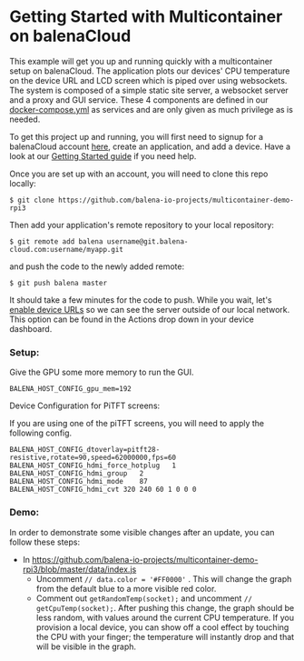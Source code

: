 # Getting Started with Multicontainer on balenaCloud

This example will get you up and running quickly with a multicontainer setup on balenaCloud. The application plots our devices' CPU temperature on the device URL and LCD screen which is piped over using websockets. The system is composed of a simple static site server, a websocket server and a proxy and GUI service. These 4 components are defined in our [docker-compose.yml](docker-compose.yml) as services and are only given as much privilege as is needed.

To get this project up and running, you will first need to signup for a balenaCloud account [here](https://dashboard.balena-cloud.com/signup), create an application, and add a device. Have a look at our [Getting Started guide](https://www.balena.io/docs/learn/getting-started) if you need help. 

Once you are set up with an account, you will need to clone this repo locally:
```
$ git clone https://github.com/balena-io-projects/multicontainer-demo-rpi3
```
Then add your application's remote repository to your local repository:
```
$ git remote add balena username@git.balena-cloud.com:username/myapp.git
```
and push the code to the newly added remote:
```
$ git push balena master
```
It should take a few minutes for the code to push. While you wait, let's [enable device URLs](https://www.balena.io/docs/learn/manage/actions/#enable-public-device-url) so we can see the server outside of our local network. This option can be found in the Actions drop down in your device dashboard. 

### Setup:

Give the GPU some more memory to run the GUI.
```
BALENA_HOST_CONFIG_gpu_mem=192
```

Device Configuration for PiTFT screens:

If you are using one of the piTFT screens, you will need to apply the following config.
```
BALENA_HOST_CONFIG_dtoverlay=pitft28-resistive,rotate=90,speed=62000000,fps=60
BALENA_HOST_CONFIG_hdmi_force_hotplug	1
BALENA_HOST_CONFIG_hdmi_group	2
BALENA_HOST_CONFIG_hdmi_mode	87
BALENA_HOST_CONFIG_hdmi_cvt	320 240 60 1 0 0 0
```

### Demo:

In order to demonstrate some visible changes after an update, you can follow these steps:

- In https://github.com/balena-io-projects/multicontainer-demo-rpi3/blob/master/data/index.js
  - Uncomment `// data.color = '#FF0000'` . This will change the graph from the default blue to a more visible red color.
  - Comment out `getRandomTemp(socket);` and uncomment `// getCpuTemp(socket);`. After pushing this change, the graph should be less random, with values around the current CPU temperature. If you provision a local device, you can show off a cool effect by touching the CPU with your finger; the temperature will instantly drop and that will be visible in the graph.
